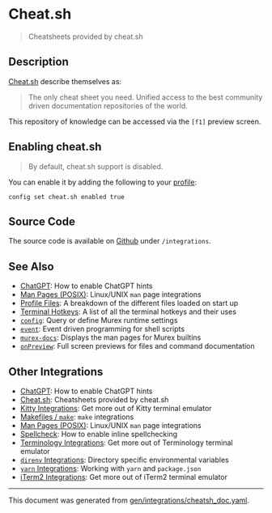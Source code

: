 # Cheat.sh

> Cheatsheets provided by cheat.sh

## Description

[Cheat.sh](https://cheat.sh) describe themselves as:

> The only cheat sheet you need. Unified access to the best community driven
> documentation repositories of the world.

This repository of knowledge can be accessed via the `[f1]` preview screen.

## Enabling cheat.sh

> By default, cheat.sh support is disabled. 

You can enable it by adding the following to your [profile](/docs/user-guide/profile.md):

```
config set cheat.sh enabled true
```

## Source Code

The source code is available on [Github](https://github.com/lmorg/murex/blob/master/integrations/cheat.sh_any.mx)
under `/integrations`.

## See Also

* [ChatGPT](../integrations/chatgpt.md):
  How to enable ChatGPT hints
* [Man Pages (POSIX)](../integrations/man-pages.md):
  Linux/UNIX `man` page integrations
* [Profile Files](../user-guide/profile.md):
  A breakdown of the different files loaded on start up
* [Terminal Hotkeys](../user-guide/terminal-keys.md):
  A list of all the terminal hotkeys and their uses
* [`config`](../commands/config.md):
  Query or define Murex runtime settings
* [`event`](../commands/event.md):
  Event driven programming for shell scripts
* [`murex-docs`](../commands/murex-docs.md):
  Displays the man pages for Murex builtins
* [`onPreview`](../events/onpreview.md):
  Full screen previews for files and command documentation

## Other Integrations

* [ChatGPT](../integrations/chatgpt.md):
  How to enable ChatGPT hints
* [Cheat.sh](../integrations/cheatsh.md):
  Cheatsheets provided by cheat.sh
* [Kitty Integrations](../integrations/kitty.md):
  Get more out of Kitty terminal emulator
* [Makefiles / `make`](../integrations/make.md):
  `make` integrations
* [Man Pages (POSIX)](../integrations/man-pages.md):
  Linux/UNIX `man` page integrations
* [Spellcheck](../integrations/spellcheck.md):
  How to enable inline spellchecking
* [Terminology Integrations](../integrations/terminology.md):
  Get more out of Terminology terminal emulator
* [`direnv` Integrations](../integrations/direnv.md):
  Directory specific environmental variables
* [`yarn` Integrations](../integrations/yarn.md):
  Working with `yarn` and `package.json`
* [iTerm2 Integrations](../integrations/iterm2.md):
  Get more out of iTerm2 terminal emulator


<hr/>

This document was generated from [gen/integrations/cheatsh_doc.yaml](https://github.com/lmorg/murex/blob/master/gen/integrations/cheatsh_doc.yaml).